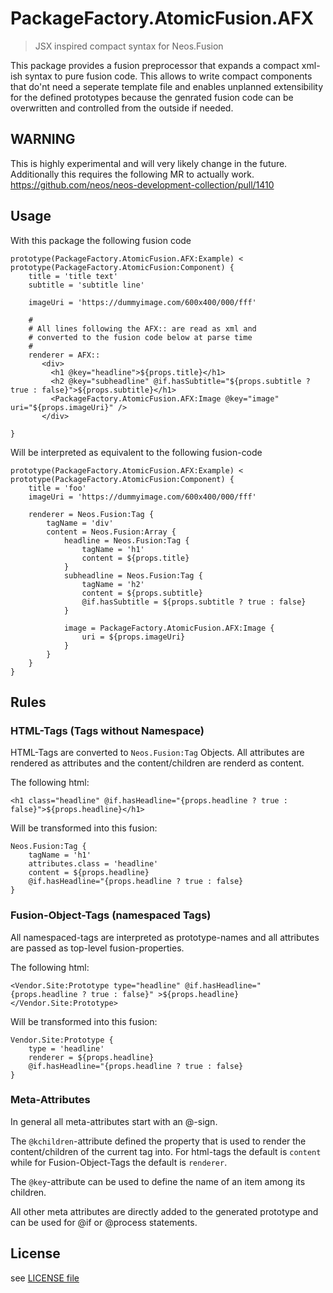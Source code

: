 # PackageFactory.AtomicFusion.AFX

> JSX inspired compact syntax for Neos.Fusion

This package provides a fusion preprocessor that expands a compact xml-ish syntax to pure fusion code. This allows
to write compact components that do'nt need a seperate template file and enables unplanned extensibility for the defined 
prototypes because the genrated fusion code can be overwritten and controlled from the outside if needed. 

## WARNING

This is highly experimental and will very likely change in the future. 
Additionally this requires the following MR to actually work. 
https://github.com/neos/neos-development-collection/pull/1410

## Usage

With this package the following fusion code

```
prototype(PackageFactory.AtomicFusion.AFX:Example) < prototype(PackageFactory.AtomicFusion:Component) {
    title = 'title text'
    subtitle = 'subtitle line'

    imageUri = 'https://dummyimage.com/600x400/000/fff'
    
    #
    # All lines following the AFX:: are read as xml and 
    # converted to the fusion code below at parse time
    # 
    renderer = AFX::
       <div>
         <h1 @key="headline">${props.title}</h1>
         <h2 @key="subheadline" @if.hasSubtitle="${props.subtitle ? true : false}">${props.subtitle}</h1>
         <PackageFactory.AtomicFusion.AFX:Image @key="image" uri="${props.imageUri}" />
       </div>

}
```

Will be interpreted as equivalent to the following fusion-code

```
prototype(PackageFactory.AtomicFusion.AFX:Example) < prototype(PackageFactory.AtomicFusion:Component) {
    title = 'foo'
    imageUri = 'https://dummyimage.com/600x400/000/fff'
    
    renderer = Neos.Fusion:Tag {
        tagName = 'div'
        content = Neos.Fusion:Array {
            headline = Neos.Fusion:Tag {
                tagName = 'h1'
                content = ${props.title}
            }
            subheadline = Neos.Fusion:Tag {
                tagName = 'h2'
                content = ${props.subtitle}
                @if.hasSubtitle = ${props.subtitle ? true : false}
            }

            image = PackageFactory.AtomicFusion.AFX:Image {
                uri = ${props.imageUri}
            }
        }
    }
}
```

## Rules


### HTML-Tags (Tags without Namespace)

HTML-Tags are converted to `Neos.Fusion:Tag` Objects. All attributes are rendered as attributes and the content/children 
are renderd as content.
 
The following html: 
```
<h1 class="headline" @if.hasHeadline="{props.headline ? true : false}">${props.headline}</h1>
```
Will be transformed into this fusion:
```
Neos.Fusion:Tag {
    tagName = 'h1'
    attributes.class = 'headline'
    content = ${props.headline}
    @if.hasHeadline="{props.headline ? true : false}
}
``` 

### Fusion-Object-Tags (namespaced Tags)

All namespaced-tags are interpreted as prototype-names and all attributes are passed as top-level fusion-properties.

The following html: 
```
<Vendor.Site:Prototype type="headline" @if.hasHeadline="{props.headline ? true : false}" >${props.headline}</Vendor.Site:Prototype>
```
Will be transformed into this fusion:
```
Vendor.Site:Prototype {
    type = 'headline'
    renderer = ${props.headline}
    @if.hasHeadline="{props.headline ? true : false}
}
```

### Meta-Attributes

In general all meta-attributes start with an @-sign. 

The `@kchildren`-attribute defined the property that is used to render the content/children of the current tag into. For
html-tags the default is `content` while for Fusion-Object-Tags the default is `renderer`.

The `@key`-attribute can be used to define the name of an item among its children. 

All other meta attributes are directly added to the generated prototype and can be used for @if or @process statements. 

## License

see [LICENSE file](LICENSE)
